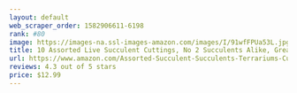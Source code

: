 ```yaml
---
layout: default 
﻿web_scraper_order: 1582906611-6198
rank: #80
image: https://images-na.ssl-images-amazon.com/images/I/91wfFPUa53L.jpg
title: 10 Assorted Live Succulent Cuttings, No 2 Succulents Alike, Great for Terrariums, Mini…
url: https://www.amazon.com/Assorted-Succulent-Succulents-Terrariums-Cult/dp/B07NVVBN2B/ref=zg_mw_grocery_80?_encoding=UTF8&psc=1&refRID=XTVGWZMF6K6B536217C1
reviews: 4.3 out of 5 stars
price: $12.99 
---
```

